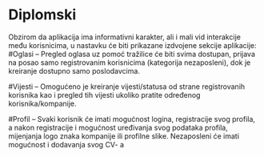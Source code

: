 # Diplomski
Obzirom da aplikacija ima informativni karakter, ali i mali vid interakcije među korisnicima,
u nastavku će biti prikazane izdvojene sekcije aplikacije: 
 #Oglasi – Pregled oglasa uz pomoć tražilice će biti svima dostupan, prijava na posao samo registrovanim korisnicima (kategorija nezaposleni), 
 dok je kreiranje dostupno samo poslodavcima. 
 
 #Vijesti – Omogućeno je kreiranje vijesti/statusa od strane registrovanih korisnika kao i pregled tih vijesti ukoliko pratite određenog korisnika/kompanije. 
 
 #Profil – Svaki korisnik će imati mogućnost logina, registracije svog profila, a nakon registracije i mogućnost uređivanja svog podataka profila, mijenjanja logo
 znaka kompanije ili profilne slike. Nezaposleni će imati mogućnost i dodavanja svog CV- a